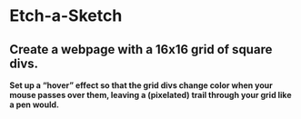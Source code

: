 # Etch-a-Sketch

## Create a webpage with a 16x16 grid of square divs.
**Set up a “hover” effect so that the grid divs change color when your mouse passes over them, leaving a (pixelated) trail through your grid like a pen would.**
